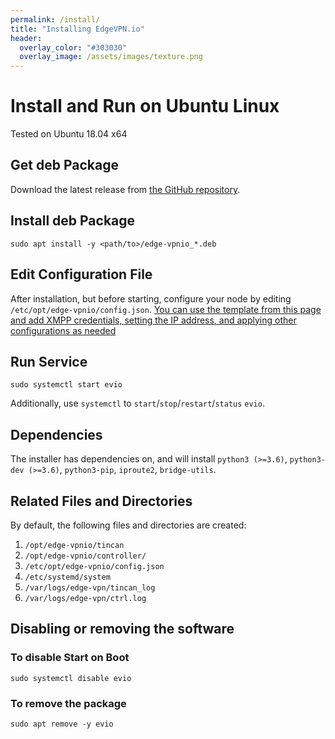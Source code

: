 ```yaml
---
permalink: /install/
title: "Installing EdgeVPN.io"
header:
  overlay_color: "#303030"
  overlay_image: /assets/images/texture.png
---
```


# Install and Run on Ubuntu Linux

Tested on Ubuntu 18.04 x64

## Get deb Package
Download the latest release from [the GitHub repository](https://github.com/EdgeVPNio/evio/releases/).

## Install deb Package

```shell
sudo apt install -y <path/to>/edge-vpnio_*.deb
```

## Edit Configuration File
After installation, but before starting, configure your node by editing `/etc/opt/edge-vpnio/config.json`. [You can use the template from this page and add XMPP credentials, setting the IP address, and applying other configurations as needed](/configbasics) 

## Run Service
```shell
sudo systemctl start evio
``` 

Additionally, use `systemctl` to `start`/`stop`/`restart`/`status` `evio`.

## Dependencies
The installer has dependencies on, and will install `python3 (>=3.6)`, `python3-dev (>=3.6)`,  `python3-pip`, `iproute2`, `bridge-utils`.


## Related Files and Directories
By default, the following files and directories are created:
1. `/opt/edge-vpnio/tincan`
2. `/opt/edge-vpnio/controller/`
3. `/etc/opt/edge-vpnio/config.json`
4. `/etc/systemd/system`
5. `/var/logs/edge-vpn/tincan_log`
6. `/var/logs/edge-vpn/ctrl.log`

## Disabling or removing the software

### To disable Start on Boot
```shell
sudo systemctl disable evio
```

### To remove the package
```shell
sudo apt remove -y evio
```
